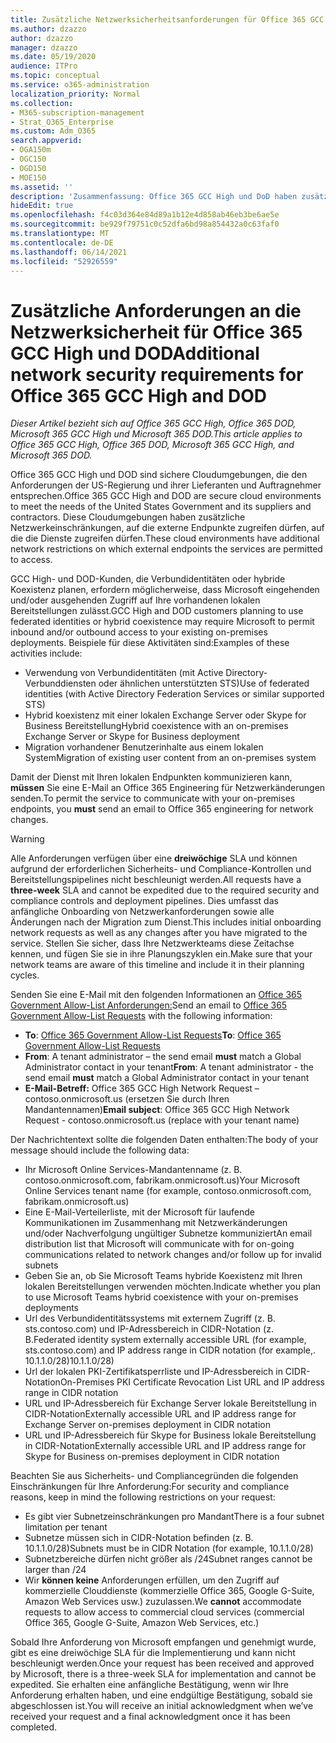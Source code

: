 ```yaml
---
title: Zusätzliche Netzwerksicherheitsanforderungen für Office 365 GCC High und DoD
ms.author: dzazzo
author: dzazzo
manager: dzazzo
ms.date: 05/19/2020
audience: ITPro
ms.topic: conceptual
ms.service: o365-administration
localization_priority: Normal
ms.collection:
- M365-subscription-management
- Strat_O365_Enterprise
ms.custom: Adm_O365
search.appverid:
- OGA150m
- OGC150
- OGD150
- MOE150
ms.assetid: ''
description: 'Zusammenfassung: Office 365 GCC High und DoD haben zusätzliche Netzwerksicherheitsanforderungen'
hideEdit: true
ms.openlocfilehash: f4c03d364e84d89a1b12e4d858ab46eb3be6ae5e
ms.sourcegitcommit: be929f79751c0c52dfa6bd98a854432a0c63faf0
ms.translationtype: MT
ms.contentlocale: de-DE
ms.lasthandoff: 06/14/2021
ms.locfileid: "52926559"
---
```

# <a name="additional-network-security-requirements-for-office-365-gcc-high-and-dod"></a><span data-ttu-id="22ef8-103">Zusätzliche Anforderungen an die Netzwerksicherheit für Office 365 GCC High und DOD</span><span class="sxs-lookup"><span data-stu-id="22ef8-103">Additional network security requirements for Office 365 GCC High and DOD</span></span>

<span data-ttu-id="22ef8-104">*Dieser Artikel bezieht sich auf Office 365 GCC High, Office 365 DOD, Microsoft 365 GCC High und Microsoft 365 DOD.*</span><span class="sxs-lookup"><span data-stu-id="22ef8-104">*This article applies to Office 365 GCC High, Office 365 DOD, Microsoft 365 GCC High, and Microsoft 365 DOD.*</span></span>

<span data-ttu-id="22ef8-105">Office 365 GCC High und DOD sind sichere Cloudumgebungen, die den Anforderungen der US-Regierung und ihrer Lieferanten und Auftragnehmer entsprechen.</span><span class="sxs-lookup"><span data-stu-id="22ef8-105">Office 365 GCC High and DOD are secure cloud environments to meet the needs of the United States Government and its suppliers and contractors.</span></span>  <span data-ttu-id="22ef8-106">Diese Cloudumgebungen haben zusätzliche Netzwerkeinschränkungen, auf die externe Endpunkte zugreifen dürfen, auf die die Dienste zugreifen dürfen.</span><span class="sxs-lookup"><span data-stu-id="22ef8-106">These cloud environments have additional network restrictions on which external endpoints the services are permitted to access.</span></span>

<span data-ttu-id="22ef8-107">GCC High- und DOD-Kunden, die Verbundidentitäten oder hybride Koexistenz planen, erfordern möglicherweise, dass Microsoft eingehenden und/oder ausgehenden Zugriff auf Ihre vorhandenen lokalen Bereitstellungen zulässt.</span><span class="sxs-lookup"><span data-stu-id="22ef8-107">GCC High and DOD customers planning to use federated identities or hybrid coexistence may require Microsoft to permit inbound and/or outbound access to your existing on-premises deployments.</span></span>  <span data-ttu-id="22ef8-108">Beispiele für diese Aktivitäten sind:</span><span class="sxs-lookup"><span data-stu-id="22ef8-108">Examples of these activities include:</span></span>

* <span data-ttu-id="22ef8-109">Verwendung von Verbundidentitäten (mit Active Directory-Verbunddiensten oder ähnlichen unterstützten STS)</span><span class="sxs-lookup"><span data-stu-id="22ef8-109">Use of federated identities (with Active Directory Federation Services or similar supported STS)</span></span>
* <span data-ttu-id="22ef8-110">Hybrid koexistenz mit einer lokalen Exchange Server oder Skype for Business Bereitstellung</span><span class="sxs-lookup"><span data-stu-id="22ef8-110">Hybrid coexistence with an on-premises Exchange Server or Skype for Business deployment</span></span>
* <span data-ttu-id="22ef8-111">Migration vorhandener Benutzerinhalte aus einem lokalen System</span><span class="sxs-lookup"><span data-stu-id="22ef8-111">Migration of existing user content from an on-premises system</span></span>

<span data-ttu-id="22ef8-112">Damit der Dienst mit Ihren lokalen Endpunkten kommunizieren kann, **müssen** Sie eine E-Mail an Office 365 Engineering für Netzwerkänderungen senden.</span><span class="sxs-lookup"><span data-stu-id="22ef8-112">To permit the service to communicate with your on-premises endpoints, you **must** send an email to Office 365 engineering for network changes.</span></span>

> [!WARNING]
> <span data-ttu-id="22ef8-113">Alle Anforderungen verfügen über eine **dreiwöchige** SLA und können aufgrund der erforderlichen Sicherheits- und Compliance-Kontrollen und Bereitstellungspipelines nicht beschleunigt werden.</span><span class="sxs-lookup"><span data-stu-id="22ef8-113">All requests have a **three-week** SLA and cannot be expedited due to the required security and compliance controls and deployment pipelines.</span></span>  <span data-ttu-id="22ef8-114">Dies umfasst das anfängliche Onboarding von Netzwerkanforderungen sowie alle Änderungen nach der Migration zum Dienst.</span><span class="sxs-lookup"><span data-stu-id="22ef8-114">This includes initial onboarding network requests as well as any changes after you have migrated to the service.</span></span>  <span data-ttu-id="22ef8-115">Stellen Sie sicher, dass Ihre Netzwerkteams diese Zeitachse kennen, und fügen Sie sie in ihre Planungszyklen ein.</span><span class="sxs-lookup"><span data-stu-id="22ef8-115">Make sure that your network teams are aware of this timeline and include it in their planning cycles.</span></span>

<span data-ttu-id="22ef8-116">Senden Sie eine E-Mail mit den folgenden Informationen an [Office 365 Government Allow-List Anforderungen:](mailto:o365gwlt@microsoft.com)</span><span class="sxs-lookup"><span data-stu-id="22ef8-116">Send an email to [Office 365 Government Allow-List Requests](mailto:o365gwlt@microsoft.com) with the following information:</span></span>

* <span data-ttu-id="22ef8-117">**To**: [Office 365 Government Allow-List Requests](mailto:o365gwlt@microsoft.com)</span><span class="sxs-lookup"><span data-stu-id="22ef8-117">**To**: [Office 365 Government Allow-List Requests](mailto:o365gwlt@microsoft.com)</span></span>
* <span data-ttu-id="22ef8-118">**From**: A tenant administrator – the send email **must** match a Global Administrator contact in your tenant</span><span class="sxs-lookup"><span data-stu-id="22ef8-118">**From**: A tenant administrator - the send email **must** match a Global Administrator contact in your tenant</span></span>
* <span data-ttu-id="22ef8-119">**E-Mail-Betreff:** Office 365 GCC High Network Request – contoso.onmicrosoft.us (ersetzen Sie durch Ihren Mandantennamen)</span><span class="sxs-lookup"><span data-stu-id="22ef8-119">**Email subject**: Office 365 GCC High Network Request - contoso.onmicrosoft.us (replace with your tenant name)</span></span>

<span data-ttu-id="22ef8-120">Der Nachrichtentext sollte die folgenden Daten enthalten:</span><span class="sxs-lookup"><span data-stu-id="22ef8-120">The body of your message should include the following data:</span></span>

* <span data-ttu-id="22ef8-121">Ihr Microsoft Online Services-Mandantenname (z. B. contoso.onmicrosoft.com, fabrikam.onmicrosoft.us)</span><span class="sxs-lookup"><span data-stu-id="22ef8-121">Your Microsoft Online Services tenant name (for example, contoso.onmicrosoft.com, fabrikam.onmicrosoft.us)</span></span>
* <span data-ttu-id="22ef8-122">Eine E-Mail-Verteilerliste, mit der Microsoft für laufende Kommunikationen im Zusammenhang mit Netzwerkänderungen und/oder Nachverfolgung ungültiger Subnetze kommuniziert</span><span class="sxs-lookup"><span data-stu-id="22ef8-122">An email distribution list that Microsoft will communicate with for on-going communications related to network changes and/or follow up for invalid subnets</span></span>
* <span data-ttu-id="22ef8-123">Geben Sie an, ob Sie Microsoft Teams hybride Koexistenz mit Ihren lokalen Bereitstellungen verwenden möchten.</span><span class="sxs-lookup"><span data-stu-id="22ef8-123">Indicate whether you plan to use Microsoft Teams hybrid coexistence with your on-premises deployments</span></span>
* <span data-ttu-id="22ef8-124">Url des Verbundidentitätssystems mit externem Zugriff (z. B. sts.contoso.com) und IP-Adressbereich in CIDR-Notation (z. B.</span><span class="sxs-lookup"><span data-stu-id="22ef8-124">Federated identity system externally accessible URL (for example, sts.contoso.com) and IP address range in CIDR notation (for example,.</span></span> <span data-ttu-id="22ef8-125">10.1.1.0/28)</span><span class="sxs-lookup"><span data-stu-id="22ef8-125">10.1.1.0/28)</span></span>
* <span data-ttu-id="22ef8-126">Url der lokalen PKI-Zertifikatsperrliste und IP-Adressbereich in CIDR-Notation</span><span class="sxs-lookup"><span data-stu-id="22ef8-126">On-Premises PKI Certificate Revocation List URL and IP address range in CIDR notation</span></span>
* <span data-ttu-id="22ef8-127">URL und IP-Adressbereich für Exchange Server lokale Bereitstellung in CIDR-Notation</span><span class="sxs-lookup"><span data-stu-id="22ef8-127">Externally accessible URL and IP address range for Exchange Server on-premises deployment in CIDR notation</span></span>
* <span data-ttu-id="22ef8-128">URL und IP-Adressbereich für Skype for Business lokale Bereitstellung in CIDR-Notation</span><span class="sxs-lookup"><span data-stu-id="22ef8-128">Externally accessible URL and IP address range for Skype for Business on-premises deployment in CIDR notation</span></span>

<span data-ttu-id="22ef8-129">Beachten Sie aus Sicherheits- und Compliancegründen die folgenden Einschränkungen für Ihre Anforderung:</span><span class="sxs-lookup"><span data-stu-id="22ef8-129">For security and compliance reasons, keep in mind the following restrictions on your request:</span></span>

* <span data-ttu-id="22ef8-130">Es gibt vier Subnetzeinschränkungen pro Mandant</span><span class="sxs-lookup"><span data-stu-id="22ef8-130">There is a four subnet limitation per tenant</span></span>
* <span data-ttu-id="22ef8-131">Subnetze müssen sich in CIDR-Notation befinden (z. B. 10.1.1.0/28)</span><span class="sxs-lookup"><span data-stu-id="22ef8-131">Subnets must be in CIDR Notation (for example, 10.1.1.0/28)</span></span>
* <span data-ttu-id="22ef8-132">Subnetzbereiche dürfen nicht größer als /24</span><span class="sxs-lookup"><span data-stu-id="22ef8-132">Subnet ranges cannot be larger than /24</span></span>
* <span data-ttu-id="22ef8-133">Wir **können keine** Anforderungen erfüllen, um den Zugriff auf kommerzielle Clouddienste (kommerzielle Office 365, Google G-Suite, Amazon Web Services usw.) zuzulassen.</span><span class="sxs-lookup"><span data-stu-id="22ef8-133">We **cannot** accommodate requests to allow access to commercial cloud services (commercial Office 365, Google G-Suite, Amazon Web Services, etc.)</span></span>

<span data-ttu-id="22ef8-134">Sobald Ihre Anforderung von Microsoft empfangen und genehmigt wurde, gibt es eine dreiwöchige SLA für die Implementierung und kann nicht beschleunigt werden.</span><span class="sxs-lookup"><span data-stu-id="22ef8-134">Once your request has been received and approved by Microsoft, there is a three-week SLA for implementation and cannot be expedited.</span></span>  <span data-ttu-id="22ef8-135">Sie erhalten eine anfängliche Bestätigung, wenn wir Ihre Anforderung erhalten haben, und eine endgültige Bestätigung, sobald sie abgeschlossen ist.</span><span class="sxs-lookup"><span data-stu-id="22ef8-135">You will receive an initial acknowledgment when we’ve received your request and a final acknowledgment once it has been completed.</span></span>
